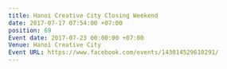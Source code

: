 ```yaml
---
title: Hanoi Creative City Closing Weekend
date: 2017-07-17 07:54:00 +07:00
position: 69
Event date: 2017-07-23 00:00:00 +07:00
Venue: Hanoi Creative City
Event URL: https://www.facebook.com/events/143014529610291/
---
```


